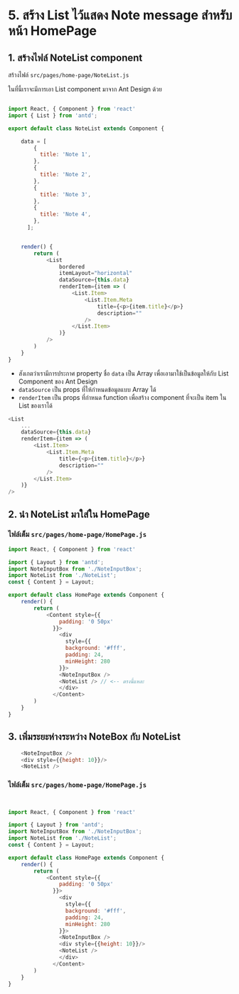 
# 5. สร้าง List ไว้แสดง Note message สำหรับหน้า HomePage

## 1. สร้างไฟล์ NoteList component

สร้างไฟล์ `src/pages/home-page/NoteList.js` 

ในที่นี้เราจะมีการเอา List component มาจาก Ant Design ด้วย

```js

import React, { Component } from 'react'
import { List } from 'antd';

export default class NoteList extends Component {

    data = [
        {
          title: 'Note 1',
        },
        {
          title: 'Note 2',
        },
        {
          title: 'Note 3',
        },
        {
          title: 'Note 4',
        },
      ];


    render() {
        return (
            <List
                bordered
                itemLayout="horizontal"
                dataSource={this.data}
                renderItem={item => (
                    <List.Item>
                        <List.Item.Meta
                            title={<p>{item.title}</p>}
                            description=""
                        />
                    </List.Item>
                )}
            />
        )
    }
}
```

- สังเกตว่าเรามีการประกาศ property ชื่อ `data` เป็น Array เพื่อเอามาใช้เป็นข้อมูลให้กับ List Component ของ Ant Design 
- `dataSource` เป็น props ที่ให้กำหนดข้อมูลแบบ Array ได้
- `renderItem` เป็น props ที่กำหนด function เพื่อสร้าง component ที่จะเป็น item ใน List ของเราได้

```js
<List
    ...
    dataSource={this.data}
    renderItem={item => (
        <List.Item>
            <List.Item.Meta
                title={<p>{item.title}</p>}
                description=""
            />
        </List.Item>
    )}
/>
```

## 2. นำ NoteList มาใส่ใน HomePage


### ไฟล์เต็ม `src/pages/home-page/HomePage.js`

```js
import React, { Component } from 'react'

import { Layout } from 'antd';
import NoteInputBox from './NoteInputBox';
import NoteList from './NoteList';
const { Content } = Layout;

export default class HomePage extends Component {
    render() {
        return (
            <Content style={{
                padding: '0 50px'
              }}>
                <div
                  style={{
                  background: '#fff',
                  padding: 24,
                  minHeight: 280
                }}>
                <NoteInputBox /> 
                <NoteList /> // <-- ตรงนี้แหละ
                </div>
              </Content>
        )
    }
}
```

## 3. เพิ่มระยะห่างระหว่าง NoteBox กับ NoteList 

```js
    <NoteInputBox /> 
    <div style={{height: 10}}/>
    <NoteList />
```

### ไฟล์เต็ม `src/pages/home-page/HomePage.js`

```js


import React, { Component } from 'react'

import { Layout } from 'antd';
import NoteInputBox from './NoteInputBox';
import NoteList from './NoteList';
const { Content } = Layout;

export default class HomePage extends Component {
    render() {
        return (
            <Content style={{
                padding: '0 50px'
              }}>
                <div
                  style={{
                  background: '#fff',
                  padding: 24,
                  minHeight: 280
                }}>
                <NoteInputBox /> 
                <div style={{height: 10}}/>
                <NoteList />
                </div>
              </Content>
        )
    }
}

```